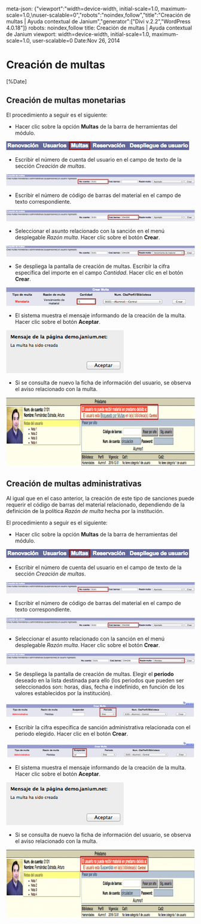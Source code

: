 meta-json: {"viewport":"width=device-width, initial-scale=1.0, maximum-scale=1.0,\nuser-scalable=0","robots":"noindex,follow","title":"Creación de multas | Ayuda contextual de Janium","generator":["Divi v.2.2","WordPress 4.0.18"]}
robots: noindex,follow
title: Creación de multas | Ayuda contextual de Janium
viewport: width=device-width, initial-scale=1.0, maximum-scale=1.0, user-scalable=0
Date:Nov 26, 2014

# Creación de multas

[%Date]

## Creación de multas monetarias

El procedimiento a seguir es el siguiente:

-   Hacer clic sobre la opción **Multas** de la barra de herramientas
    del módulo.

![Entrada a la función de multas](Opcion_multas.png)

-   Escribir el número de cuenta del usuario en el campo de texto de la
    sección *Creación de multas*.

![Introducción del número de cuenta del usuario](Entrada_cuenta_usuario3.png)

-   Escribir el número de código de barras del material en el campo de
    texto correspondiente.

![Introducción del número de código de barras del material](Entrada_codigo_barras4.png)

-   Seleccionar el asunto relacionado con la sanción en el menú
    desplegable *Razón multa*. Hacer clic sobre el botón **Crear**.

![Elección de la razón de la multa](Razon_multa.png)

-   Se despliega la pantalla de creación de multas. Escribir la cifra
    específica del importe en el campo *Cantidad*. Hacer clic en el
    botón **Crear**.

![Creación de multa monetaria](Creacion_multa_monetaria.png)

-   El sistema muestra el mensaje informando de la creación de la multa.
    Hacer clic sobre el botón **Aceptar**.

![Mensaje de confirmación de multa creada](Mensaje_multa_creada.png)

-   Si se consulta de nuevo la ficha de información del usuario, se
    observa el aviso relacionado con la multa.

[<img src="Usuario_multado-1024x185.png" alt="Usuario_multado" width="1024" height="185" />](Usuario_multado.png)

## Creación de multas administrativas

Al igual que en el caso anterior, la creación de este tipo de sanciones
puede requerir el código de barras del material relacionado, dependiendo
de la definición de la política *Razón de multa* hecha por la
institución.

El procedimiento a seguir es el siguiente:

-   Hacer clic sobre la opción **Multas** de la barra de herramientas
    del módulo.

![Entrada a la función de multas](Opcion_multas.png)

-   Escribir el número de cuenta del usuario en el campo de texto de la
    sección *Creación de multas*.

!["Introducción del número de cuenta del usuario](Entrada_cuenta_usuario3.png)

-   Escribir el número de código de barras del material en el campo de
    texto correspondiente.

![Introducción del número de código de barras del material](Entrada_codigo_barras4.png)

-   Seleccionar el asunto relacionado con la sanción en el menú
    desplegable *Razón multa*. Hacer clic sobre el botón **Crear**.

![Elección de la razón de la multa](Razon_multa2.png)

-   Se despliega la pantalla de creación de multas. Elegir el
    **periodo** deseado en la lista destinada para ello (los periodos
    que pueden ser seleccionados son: horas, días, fecha e indefinido,
    en función de los valores establecidos por la institución).

![Elección del periodo de multa](Periodo_multas.png)

-   Escribir la cifra específica de sanción administrativa relacionada
    con el periodo elegido. Hacer clic en el botón **Crear**.

![Creación de multa administrativa](Creacion_multa_administrativa.png)

-   El sistema muestra el mensaje informando de la creación de la multa.
    Hacer clic sobre el botón **Aceptar**.

![Mensaje de confirmación de multa creada](Mensaje_multa_creada.png)


-   Si se consulta de nuevo la ficha de información del usuario, se
    observa el aviso relacionado con la multa.

[<img src="Usuario_multado2-1024x184.png" alt="Usuario_multado2"  width="1024" height="184" />](Usuario_multado2.png)
